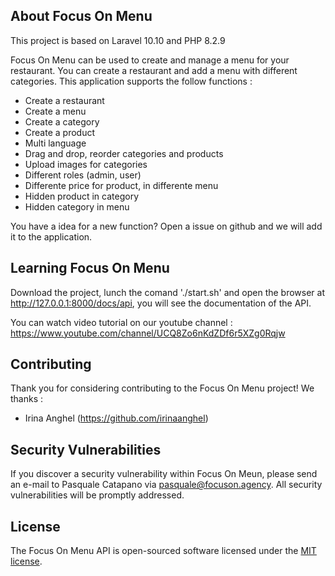 ## About Focus On Menu
This project is based on Laravel 10.10 and PHP 8.2.9

Focus On Menu can be used to create and manage a menu for your restaurant. You can create a restaurant and add a menu with different categories. This application supports the follow functions :
- Create a restaurant
- Create a menu
- Create a category
- Create a product
- Multi language
- Drag and drop, reorder categories and products
- Upload images for categories
- Different roles (admin, user)
- Differente price for product, in differente menu
- Hidden product in category
- Hidden category in menu

You have a idea for a new function? Open a issue on github and we will add it to the application.

## Learning Focus On Menu
Download the project, lunch the comand './start.sh' and open the browser at http://127.0.0.1:8000/docs/api, you will see the documentation of the API.

You can watch video tutorial on our youtube channel : https://www.youtube.com/channel/UCQ8Zo6nKdZDf6r5XZg0Rqjw

## Contributing
Thank you for considering contributing to the Focus On Menu project! We thanks : 
- Irina Anghel (https://github.com/irinaanghel)

## Security Vulnerabilities
If you discover a security vulnerability within Focus On Meun, please send an e-mail to Pasquale Catapano via [pasquale@focuson.agency](mailto:pasquale@focuson.agency). All security vulnerabilities will be promptly addressed.

## License
The Focus On Menu API is open-sourced software licensed under the [MIT license](https://opensource.org/licenses/MIT).
